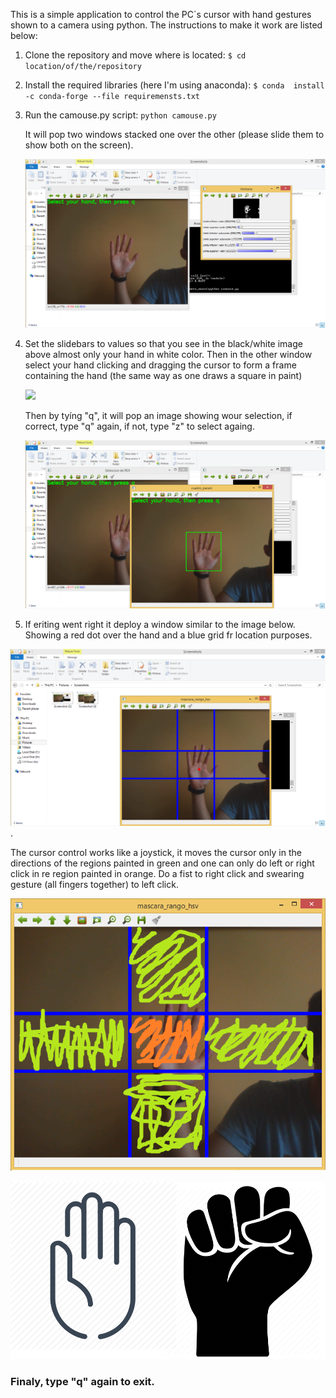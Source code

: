 
This is a simple application to control the PC´s cursor with hand gestures shown to a camera using python. The instructions to make it work are listed below:

1. Clone the repository and move where is located:
	`$ cd location/of/the/repository`
	
2. Install the required libraries (here I'm using anaconda):
	`$ conda  install -c conda-forge --file requiremensts.txt`

3. Run the camouse.py script:
	`python camouse.py`
	
	It will pop two windows stacked one over the other (please slide them to show both on the screen).

	![](https://raw.githubusercontent.com/Sharmineroz/camera_mouse/master/screenshots/Screenshot%20%282%29.png)

4. Set the slidebars to values so that you see in the black/white image above almost only your hand in white color. Then in the other window select your hand clicking and dragging the cursor to form a frame containing the hand (the same way as one draws a square in paint)

	![](https://fthmb.tqn.com/8RXiZpXD8aWejfm2a74pOurmgyY=/400x0/id_anim_drawrect-56a246ba5f9b58b7d0c89194.gif)

	Then by tyíng "q", it will pop an image showing wour selection, if correct, type "q" again, if not, type "z" to select againg.

	![](https://raw.githubusercontent.com/Sharmineroz/camera_mouse/master/screenshots/Screenshot%20%283%29.png)
	
5. If eriting went right it deploy a window similar to the image below. Showing a red dot over the hand and a blue grid fr location purposes.

![](https://raw.githubusercontent.com/Sharmineroz/camera_mouse/master/screenshots/Screenshot%20%284%29.png).

The cursor control works like a joystick, it moves the cursor only in the directions of the regions painted in green and one can only do left or right click in re region painted in orange. Do a fist to right click and swearing gesture (all fingers together) to left click.

![](https://raw.githubusercontent.com/Sharmineroz/camera_mouse/master/screenshots/Screenshot%20%284%29%20-%20Copy.png)

![](https://raw.githubusercontent.com/Sharmineroz/camera_mouse/master/screenshots/untitled.png)

### Finaly, type "q" again to exit.
